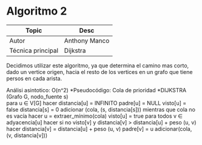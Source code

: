 # Algoritmo 2

Topic | Desc
-|-
Autor | Anthony Manco
Técnica principal | Dijkstra

Decidimos utilizar este algoritmo, ya que determina el camino mas corto, dado un vertice origen, hacia el resto de los vertices en un grafo que tiene persos en cada arista.

Análisi asintotico: O(n^2)
*Pseudocódigo: Cola de prioridad
  *DIJKSTRA (Grafo G, nodo_fuente s)       
       para u ∈ V[G] hacer
           distancia[u] = INFINITO
           padre[u] = NULL
           visto[u] = false
       distancia[s] = 0
       adicionar (cola, (s, distancia[s]))
       mientras que cola no es vacía hacer
           u = extraer_mínimo(cola)
           visto[u] = true
           para todos v ∈ adyacencia[u] hacer
               si no visto[v] y distancia[v] > distancia[u] + peso (u, v) hacer
                   distancia[v] = distancia[u] + peso (u, v)
                   padre[v] = u
                   adicionar(cola,(v, distancia[v]))

